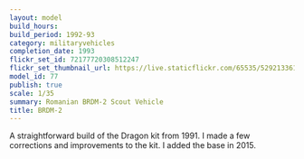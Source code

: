 ```yaml
---
layout: model
build_hours: 
build_period: 1992-93
category: militaryvehicles
completion_date: 1993
flickr_set_id: 72177720308512247
flickr_set_thumbnail_url: https://live.staticflickr.com/65535/52921336120_cecc6ca3d6_m.jpg
model_id: 77
publish: true
scale: 1/35
summary: Romanian BRDM-2 Scout Vehicle
title: BRDM-2
---
```


A straightforward build of the Dragon kit from 1991. I made a few corrections and improvements to the kit. I added the base in 2015.
